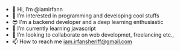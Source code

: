- 👋 Hi, I’m @iamirfann
- 👀 I’m interested in programming and developing cool stuffs
- 😎 I'm a backend developer and a deep learning enthusiastic
- 🌱 I’m currently learning javascript
- 💞️ I’m looking to collaborate on web developmet, freelancing etc.,
- 📫 How to reach me iam.irfansheriff@gmail.com

<!---
iamirfann/iamirfann is a ✨ special ✨ repository because its `README.md` (this file) appears on your GitHub profile.
You can click the Preview link to take a look at your changes.
--->
